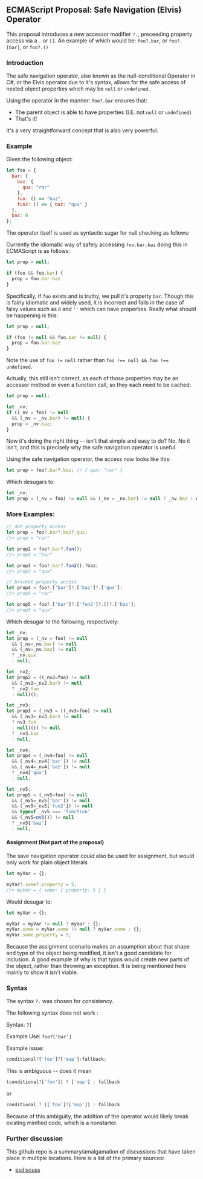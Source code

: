## ECMAScript Proposal: Safe Navigation (Elvis) Operator

This proposal introduces a new accessor modifier `?.`, preceeding property access via a `.` or `[]`. An example of which would be: `foo?.bar`, or `foo?.[bar]`, or `foo?.()`

### Introduction

The safe navigation operator, also known as the null-conditional Operator in C#, or the Elvis operator due to it's syntax, allows for the safe access of nested object properties which may be `null` or `undefined`.

Using the operator in the manner: `foo?.bar` ensures that:

* The parent object is able to have properties (I.E. not `null` or `undefined`)
* That's it!

It's a very straightforward concept that is also very powerful.

### Example

Given the following object:

```.js
let foo = {
  bar: {
    baz: {
      qux: "rar"
    },
    fun: () => "baz",
    fun2: () => { baz: "qux" }
  },
  baz: 0
};
```

The operator itself is used as syntactic sugar for null checking as follows:

Currently the idiomatic way of safely accessing `foo.bar.baz` doing this in ECMAScript is as follows:

```.js
let prop = null;

if (foo && foo.bar) {
  prop = foo.bar.baz
}
```

Specifically, if `foo` exists and is truthy, we pull it's property `bar`. Though this is fairly idiomatic and widely used, it is incorrect and fails in the case of falsy values such as `0` and `''` which can have properties. Really what should be happening is this:

```.js
let prop = null;

if (foo != null && foo.bar != null) {
  prop = foo.bar.baz
}
```

Note the use of `foo != null` rather than `foo !== null && foo !== undefined`.

Actually, this still isn't correct, as each of those properties may be an accessor method or even a function call, so they each need to be cached:

```.js
let prop = null;

let _nv;
if ((_nv = foo) != null
  && (_nv = _nv.bar) != null) {
  prop = _nv.baz;
}
```

Now it's doing the right thing -- isn't that simple and easy to do? No. No it isn't, and this is precisely why the safe navigation operator is useful.

Using the safe navigation operator, the access now looks like this:

```.js
let prop = foo?.bar?.baz; // { qux: "rar" }
```

Which desugars to:

```.js
let _nv;
let prop = (_nv = foo) != null && (_nv = _nv.bar) != null ? _nv.baz : null;
```

### More Examples:

```.js
// dot property access
let prop = foo?.bar?.baz?.qux;
//> prop = "rar"

let prop2 = foo?.bar?.fun();
//> prop2 = "bar"

let prop3 = foo?.bar?.fun2().?baz;
//> prop3 = "qux"

// bracket property access
let prop4 = foo?.['bar']?.['baz']?.['qux'];
//> prop4 = "rar"

let prop5 = foo?.['bar']?.['fun2']?.()?.['baz'];
//> prop5 = "qux"
```

Which desugar to the following, respectively:

```.js
let _nv;
let prop = (_nv = foo) != null
  && (_nv=_nv.bar) != null
  && (_nv=_nv.baz) != null
  ? _nv.qux
  : null;

let _nv2;
let prop2 = ((_nv2=foo) != null
  && (_nv2=_nv2.bar) != null
  ? _nv2.fun
  : null)();

let _nv3;
let prop3 = (_nv3 = ((_nv3=foo) != null
  && (_nv3=_nv3.bar) != null
  ? nv3.fun
  : null)()) != null
  ? _nv3.baz
  : null;

let _nv4;
let prop4 = (_nv4=foo) != null
  && (_nv4=_nv4['bar']) != null
  && (_nv4=_nv4['baz']) != null
  ? _nv4['qux']
  : null;

let _nv5;
let prop5 = (_nv5=foo) != null
  && (_nv5=_nv5['bar']) != null
  && (_nv5=_nv5['fun2']) != null
  && typeof _nv5 === 'function'
  && (_nv5=nv5()) != null
  ? _nv5['baz']
  : null;
```


#### Assignment (Not part of the proposal)

The save navigation operator *could* also be used for assignment, but would only work for plain object literals

```.js
let myVar = {};

myVar?.some?.property = 5;
//> myVar = { some: { property: 5 } }
```

Would desugar to:

```.js
let myVar = {};

myVar = myVar != null ? myVar : {};
myVar.some = myVar.some != null ? myVar.some : {};
myVar.some.property = 5;
```

Because the assignment scenario makes an assumption about that shape and type of the object being modified, it isn't a good candidate for inclusion. A good example of why is that typos would create new parts of the object, rather than throwing an exception. It is being mentioned here mainly to show it isn't viable.

### Syntax

The syntax `?.` was chosen for consistency.

The following syntax does not work :

Syntax: `?[`

Example Use:
`foo?['bar']`

Example issue:

```.js
conditional?['foo']?['map']:fallback;
```

This is ambiguous -- does it mean

```.js
(conditional?['foo']) ? ['map'] : fallback
```

or

```.js
conditional ? (['foo']?['map']) : fallback
```

Because of this ambiguity, the addition of the operator would likely break existing minified code, which is a nonstarter.

### Further discussion

This github repo is a summary/amalgamation of discussions that have taken place in multiple locations.  Here is a list of the primary sources:

* [esdiscuss](https://esdiscuss.org/topic/existential-operator-null-propagation-operator)
